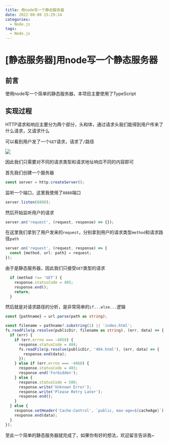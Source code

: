 ```yaml
---
title: 用node写一个静态服务器
date: 2022-08-08 15:29:14
categories:
  - Node.js
tags:
  - Node.js
---
```


# \[静态服务器]用node写一个静态服务器

## 前言

使用node写一个简单的静态服务器，本项目主要使用了TypeScript

## 实现过程

HTTP请求和响应主要分为两个部分，头和体，通过请求头我们能得到用户传来了什么请求，又请求什么

可以看到用户发了一个`GET`请求，请求了`/`路径

![](https://img.bald3r.wang/img/20220807180603.png)

因此我们只需要对不同的请求类型和请求地址响应不同的内容即可

首先我们创建一个服务器

```typescript
const server = http.createServer();
```

监听一个端口，这里我使用了`8888`端口

```typescript
server.listen(8888);
```

然后开始监听用户的请求

```typescript
server.on('request', (request, response) => {});
```

在这里我们拿到了用户发来的`request`，分别拿到用户的请求类型`method`和请求路径`path`

```typescript
server.on('request', (request, response) => {
  const {method, url: path} = request;
});
```

由于是静态服务器，因此我们只接受`GET`类型的请求

```typescript
  if (method !== 'GET') {
    response.statusCode = 405;
    response.end();
    return;
  }
```

然后就是对请求路径的分析，是非常简单的`if...else...`逻辑

```typescript
const {pathname} = url.parse(path as string);

const filename = pathname?.substring(1) || 'index.html';
fs.readFile(p.resolve(publicDir, filename as string), (err, data) => {
  if (err) {
    if (err.errno === -4058) {
      response.statusCode = 404;
      fs.readFile(p.resolve(publicDir, '404.html'), (err, data) => {
        response.end(data);
      });
    } else if (err.errno === -4068) {
      response.statusCode = 403;
      response.end('Forbidden');
    } else {
      response.statusCode = 500;
      response.write('Unknown Error');
      response.write('Please Retry Later');
      response.end();
    }
  } else {
    response.setHeader('Cache-Control', `public, max-age=${cacheAge}`);
    response.end(data);
  }
});
```

至此一个简单的静态服务器就完成了，如果你有好的想法，欢迎留言告诉我\~
